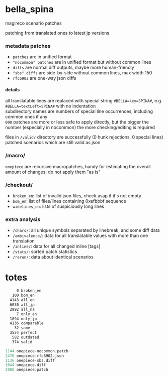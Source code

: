 # bella_spina
magireco scenario patches

patching from translated ones to latest jp versions

### metadata patches
- `patches` are in unified format
- `"nocommon" patches` are in unified format but without common lines
- `diffs` are normal diff outputs, maybe more human-friendly
- `"sbs" diffs` are side-by-side without common lines, max width 150
- `rfc6902` are one-way json diffs

#### details
all translatable lines are replaced with special string `#BELLA=key=SPINA#`, e.g. `#BELLA=textLeft=SPINA#` with no indentation<br/>
subdirectory names are numbers of special line occurrences, including common ones if any<br/>
`000` patches are more or less safe to apply directly, but the bigger the number (especially in nocommon) the more checking/editing is required

files in `/valid/` directory are successfully (0 hunk rejections, 0 special lines) patched scenarios which are still valid as json

### /macro/
`onepiece` are recursive macropatches, handy for estimating the overall amount of changes; do not apply them "as is"

### /checkout/
- `broken_en`: list of invalid json files, check asap if it's not empty<br/>
- `bom_en`: list of files/lines containing 0xefbbbf sequence<br/>
- `widelines_en`: lists of suspiciously long lines

### extra analysis
- `/chars/`: all unique symbols separated by linebreak, and some diff data<br/>
- `/ambivalence/`: data for all translatable values with more than one translation<br/>
- `/inline/`: data for all changed inline [tags]<br/>
- `/stats/`: sorted patch statistics<br/>
- `/rerun/`: data about identical scenarios


# totes
```asm
     0 broken_en
   100 bom_en
  4143 all_en
  6030 all_jp
  2992 all_na
     7 only_en
  1894 only_jp
  4136 comparable
    32 same
  3554 perfect
   582 outdated
   374 valid
```
```c
1144 onepiece-nocommon.patch
2476 onepiece-rfc6902.json
1136 onepiece-sbs.diff
1044 onepiece.diff
2088 onepiece.patch
```

